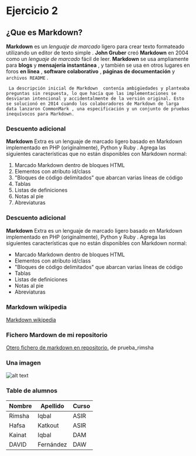 # Ejercicio 2 <!-- Un Título princioal-->
## ¿Que es Markdown? <!-- Un subtítulo-->

<!-- Un párrafo, con palabras en negrita, en cursiva, en código (por ejemplo esto está escrito en código) -->
**Markdown** es un *lenguaje de marcado* ligero para crear texto formateado utilizando un editor de texto simple . **John Gruber** creó **Markdown** en 2004 como un *lenguaje de marcado* fácil de leer. **Markdown** se usa ampliamente para **blogs** y **mensajería instantánea** , y también se usa en otros lugares en foros **en línea** , **software colaborativo** , **páginas de documentación** y `archivos README` .    

<!-- Un trozo de código. --> 
``` La descripción inicial de Markdown  contenía ambigüedades y planteaba preguntas sin respuesta, lo que hacía que las implementaciones se desviaran intencional y accidentalmente de la versión original. Esto se solucionó en 2014 cuando los colaboradores de Markdown de larga data lanzaron CommonMark , una especificación y un conjunto de pruebas inequívocos para Markdown.```

<!--Una lista ordenada -->   

### Descuento adicional

**Markdown** Extra es un lenguaje de marcado ligero basado en Markdown implementado en PHP (originalmente), Python y Ruby . Agrega las siguientes características que no están disponibles con Markdown normal:

1. Marcado Markdown dentro de bloques HTML
2. Elementos con atributo id/class
3. "Bloques de código delimitados" que abarcan varias líneas de código
4. Tablas 
5. Listas de definiciones
6. Notas al pie
7. Abreviaturas

<!--Una lista desordenada. -->   

### Descuento adicional

**Markdown** Extra es un lenguaje de marcado ligero basado en Markdown implementado en PHP (originalmente), Python y Ruby . Agrega las siguientes características que no están disponibles con Markdown normal:

* Marcado Markdown dentro de bloques HTML
* Elementos con atributo id/class
* "Bloques de código delimitados" que abarcan varias líneas de código
* Tablas 
* Listas de definiciones
* Notas al pie
* Abreviaturas

<!-- Un enlace a una URL externa. -->
### Markdown wikipedia 
[Markdown wikipedia](https://en.wikipedia.org/wiki/Markdown)  

<!--Un enlace a otro fichero Markdown que tengas en el repositorio.  -->  
### Fichero Mardown de mi repositorio
[Otero fichero de markdown en repositorio.](https://github.com/Rimsha-Iqbal/prueba-rimsha/blob/main/README.md) de prueba_rimsha

<!--Una imagen  -->
### Una imagen     

![alt text](img/ej1-1.png)
<!-- Una tabla-->
###  Table de alumnos 

|Nombre |Apellido   |Curso  |
|-------|-----------|-------|
|Rimsha | Iqbal     |ASIR   |
|Hafsa  |Katkout    |ASIR   |
|Kainat |Iqbal      |DAM    |
|DAVID  |Fernández  |DAW    |

